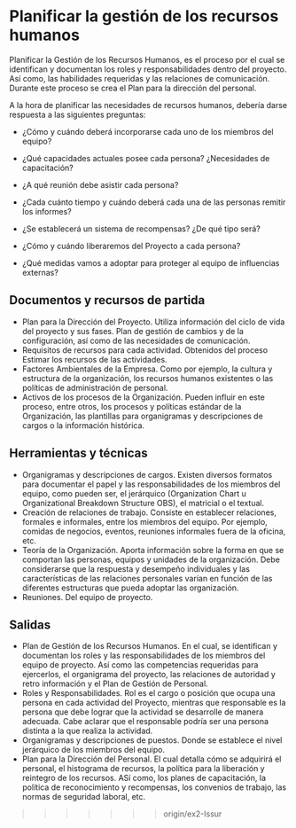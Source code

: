 # Planificar la gestión de los recursos humanos

Planificar la Gestión de los Recursos Humanos, es el proceso por el cual se identifican y documentan los roles y responsabilidades dentro del proyecto. Así como, las habilidades requeridas y las relaciones de comunicación. Durante este proceso se crea el Plan para la dirección del personal.

A la hora de planificar las necesidades de recursos humanos, debería darse respuesta a las siguientes preguntas:

* ¿Cómo y cuándo deberá incorporarse cada uno de los miembros del equipo?

* ¿Qué capacidades actuales posee cada persona? ¿Necesidades de capacitación?

* ¿A qué reunión debe asistir cada persona?

* ¿Cada cuánto tiempo y cuándo deberá cada una de las personas remitir los informes?

* ¿Se establecerá un sistema de recompensas? ¿De qué tipo será?

* ¿Cómo y cuándo liberaremos del Proyecto a cada persona?

* ¿Qué medidas vamos a adoptar para proteger al equipo de influencias externas?

## Documentos y recursos de partida

* Plan para la Dirección del Proyecto. Utiliza información del ciclo de vida del proyecto y sus fases. Plan de gestión de cambios y de la configuración, así como de las necesidades de comunicación.
* Requisitos de recursos para cada actividad. Obtenidos del proceso Estimar los recursos de las actividades.
* Factores Ambientales de la Empresa. Como por ejemplo, la cultura y estructura de la organización, los recursos humanos existentes o las políticas de administración de personal.
* Activos de los procesos de la Organización. Pueden influir en este proceso, entre otros, los procesos y políticas estándar de la Organización, las plantillas para organigramas y descripciones de cargos o la información histórica.

## Herramientas y técnicas

* Organigramas y descripciones de cargos. Existen diversos formatos para documentar el papel y las responsabilidades de los miembros del equipo, como pueden ser,  el jerárquico (Organization Chart u Organizational Breakdown Structure OBS), el matricial o el textual.
* Creación de relaciones de trabajo. Consiste en establecer relaciones, formales e informales, entre los miembros del equipo. Por ejemplo, comidas de negocios, eventos, reuniones informales fuera de la oficina, etc.
* Teoría de la Organización. Aporta información sobre la forma en que se comportan las personas, equipos y unidades de la organización. Debe considerarse que la respuesta y desempeño individuales y las características de las relaciones personales varían en función de las diferentes estructuras que pueda adoptar las organización.
* Reuniones. Del equipo de proyecto.

## Salidas

* Plan de Gestión de los Recursos Humanos. En el cual, se identifican y documentan los roles y las responsabilidades de los miembros del equipo de proyecto. Así como las competencias requeridas para ejercerlos, el organigrama del proyecto, las relaciones de autoridad y retro información y el Plan de Gestión de Personal.
* Roles y Responsabilidades. Rol es el cargo o posición que ocupa una persona en cada actividad del Proyecto, mientras que responsable es la persona que debe lograr que la actividad se desarrolle de manera adecuada. Cabe aclarar que el responsable podría ser una persona distinta a la que realiza la actividad.
* Organigramas y descripciones de puestos.  Donde se establece el nivel jerárquico de los miembros del equipo.
* Plan para la Dirección del Personal.  El cual detalla cómo se adquirirá el personal, el histograma de recursos, la política para la liberación y reintegro de los recursos. ASí como, los planes de capacitación, la política de reconocimiento y recompensas, los convenios de trabajo, las normas de seguridad laboral, etc.
>>>>>>> origin/ex2-Issur
